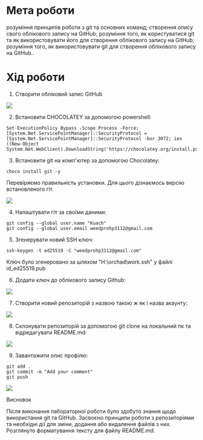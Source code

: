 # Мета роботи

розуміння принципів роботи з git та основних команд; створення опису свого облікового запису на GitHub; розуміння того, як користуватися git та як використовувати його для створення облікового запису на GitHub; розуміння того, як використовувати git для створення облікового запису на GitHub..

# Хід роботи

1. Створити обліковий запис GitHub

![]([account.png](https://avatars.githubusercontent.com/u/132283554?s=400&u=28a9009c4f7dc58e1c511693a0a7ad589a39a704&v=4))

2. Встановити CHOCOLATEY за допомогою powershell:
```
Set-ExecutionPolicy Bypass -Scope Process -Force; [System.Net.ServicePointManager]::SecurityProtocol = [System.Net.ServicePointManager]::SecurityProtocol -bor 3072; iex ((New-Object System.Net.WebClient).DownloadString('https://chocolatey.org/install.ps1'))
```


3. Встановити git на комп'ютер за допомогою Chocolatey:
```
choco install git -y
```
Перевіряємо правильність установки. Для цього дізнаємось версію встановленого гіт.

![](gitversion.png)

4. Налаштувати гіт за своїми даними:
```
git config --global user.name "Kuach"
git config --global user.email weedprohp3112@gmail.com
```

5. Згенерувати новий SSH ключ:
```
ssh-keygen -t ed25519 -C "weedprohp3112@gmail.com"
```

Ключ було згенеровано за шляхом "H:\orchad\work\.ssh\" у файлі id_ed25519.pub

6. Додати ключ до облікового запису Github:

![](sshkey.png)

7. Створити новий репозиторій з назвою такою ж як і назва акаунту:

![](repository.png)

8. Склонувати репозиторій за допомогою git clone на локальний пк та відредагувати README.md:

![](readme.png)

9. Завантажити опис профілю:
```
git add .
git commit -m "Add your comment"
git push
```

![](page.png)

Висновок

Після виконання лабораторної роботи було здобуто знання щодо використання git та GitHub. Засвоєно принципи роботи з репозиторіями та необхідні дії для зміни, додання або видалення файлів з них. Розглянуто форматування тексту для файлу README.md.
